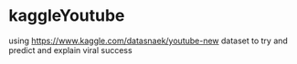 # kaggleYoutube
using https://www.kaggle.com/datasnaek/youtube-new dataset to try and predict and explain viral success
